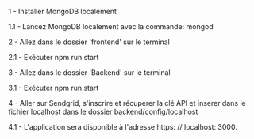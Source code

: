 1 - Installer MongoDB localement

1.1 - Lancez MongoDB localement avec la commande: mongod

2 - Allez dans le dossier 'frontend' sur le terminal

2.1 - Exécuter npm run start

3 - Allez dans le dossier 'Backend' sur le terminal

3.1 - Exécuter npm run start

4 - Aller sur Sendgrid, s'inscrire et récuperer la clé API et inserer dans le fichier localhost dans le dossier backend/config/localhost

4.1 - L'application sera disponible à l'adresse https: // localhost: 3000.
